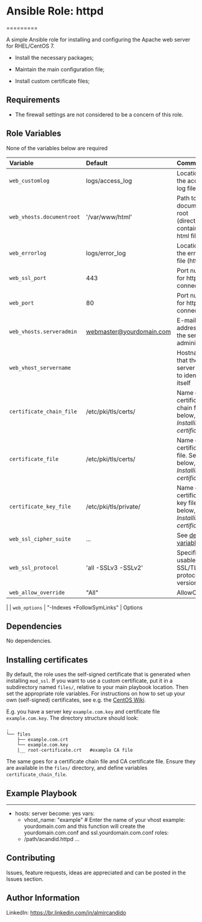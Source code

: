 # Ansible Role: httpd
=========

A simple Ansible role for installing and configuring the Apache web server for RHEL/CentOS 7.

- Install the necessary packages;
- Maintain the main configuration file;

- Install custom certificate files;


Requirements
------------

- The firewall settings are not considered to be a concern of this role.

Role Variables
--------------


None of the variables below are required

| Variable                                     | Default                       | Comments                                                                                |
| :---                                         | :---                          | :---                                                                                    |
| `web_customlog`                              | logs/access_log               | Location of the access log file (http)                                                  |
| `web_vhosts.documentroot`                    | '/var/www/html'               | Path to the document root (directory containing html files)                             |
| `web_errorlog`                               | logs/error_log                | Location of the error log file (http)                                                   |
| `web_ssl_port`                               | 443                           | Port number for https connections                                                       |
| `web_port`                                   | 80                            | Port number for http connections                                                        |
| `web_vhosts.serveradmin`                     | webmaster@yourdomain.com      | E-mail address of the server administrator                                              |
| `web_vhost_servername`                       |                               | Hostname that the server uses to identify itself                                        |
| `certificate_chain_file`                     | /etc/pki/tls/certs/           | Name of a certificate chain file. See below, *Installing certificates*                  |
| `certificate_file`                           | /etc/pki/tls/certs/           | Name of the certificate file. See below, *Installing certificates*                      |
| `certificate_key_file`                       | /etc/pki/tls/private/         | Name of the certificate key file. See below, *Installing certificates*                  |
| `web_ssl_cipher_suite`                       | ...                           | See [default variables](defaults/main.yml)                                              |
| `web_ssl_protocol`                           | 'all -SSLv3 -SSLv2'           | Specifies usable SSL/TLS protocol versions                                              |
| `web_allow_override`                         | "All"                         | AllowOverride
|
| `web_options`                                | "-Indexes +FollowSymLinks"    | Options


Dependencies
------------

No dependencies.

## Installing certificates

By default, the role uses the self-signed certificate that is generated when installing `mod_ssl`. If you want to use a custom certificate, put it in a subdirectory named `files/`, relative to your main playbook location. Then set the appropriate role variables. For instructions on how to set up your own (self-signed) certificates, see e.g. the [CentOS Wiki](https://wiki.centos.org/HowTos/Https).

E.g. you have a server key `example.com.key` and certificate file `example.com.key`. The directory structure should look:

```
.
└── files
    ├── example.com.crt
    └── example.com.key
    |__ root-certificate.crt   #examplo CA file
```

The same goes for a certificate chain file and CA certificate file. Ensure they are available in the `files/` directory, and define variables `certificate_chain_file`.


Example Playbook
----------------
---
- hosts: server
  become: yes
  vars:
    - vhost_name: "example"  # Enter the name of your vhost example: yourdomain.com and this function will create the yourdomain.com.conf and ssl.yourdomain.com.conf
  roles: 
    - /path/acandid.httpd
...

## Contributing

Issues, feature requests, ideas are appreciated and can be posted in the Issues section.


Author Information
------------------
LinkedIn: https://br.linkedin.com/in/almircandido
